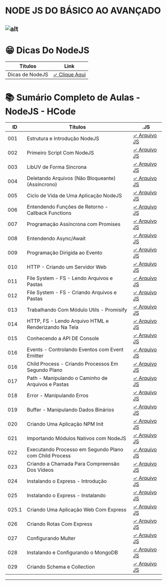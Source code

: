 # NODE JS DO BÁSICO AO AVANÇADO

## ![alt](https://user-images.githubusercontent.com/119445003/224686271-4abca4fd-933d-4bca-85c1-c9903dcd4190.png)

# 😁 Dicas Do NodeJS

| Títulos         | Link                                    |
| --------------- | --------------------------------------- |
| Dicas de NodeJS | [✓ Clique Aqui](nodejs.Dicas/README.md) |

# 📚 Sumário Completo de Aulas - NodeJS - HCode

| ID    | Títulos                                                | .JS                                                   |
| ----- | ------------------------------------------------------ | ----------------------------------------------------- |
| 001   | Estrutura e Introdução NodeJS                          | [✓ Arquivo JS](nodejs.Aulas/aula.001/introducao.yaml) |
| 002   | Primeiro Script Com NodeJS                             | [✓ Arquivo JS](nodejs.Aulas/aula.002/server.js)       |
| 003   | LibUV de Forma Síncrona                                | [✓ Arquivo JS](nodejs.Aulas/aula.003/fs-sync.js)      |
| 004   | Deletando Arquivos (Não Bloqueante)(Assíncrono)        | [✓ Arquivo JS](nodejs.Aulas/aula.004/un.js)           |
| 005   | Ciclo de Vida de Uma Aplicação NodeJS                  | [✓ Arquivo JS](nodejs.Aulas/aula.005/test.js)         |
| 006   | Entendendo Funções de Retorno - Callback Functions     | [✓ Arquivo JS](nodejs.Aulas/aula.006/callback.js)     |
| 007   | Programação Assíncrona com Promises                    | [✓ Arquivo JS](nodejs.Aulas/aula.007/promises.js)     |
| 008   | Entendendo Async/Await                                 | [✓ Arquivo JS](nodejs.Aulas/aula.008/async.js)        |
| 009   | Programação Dirigida ao Evento                         | [✓ Arquivo JS](nodejs.Aulas/aula.009/events.js)       |
| 010   | HTTP - Criando um Servidor Web                         | [✓ Arquivo JS](nodejs.Aulas/aula.010/index.js)        |
| 011   | File System - FS - Lendo Arquivos e Pastas             | [✓ Arquivo JS](nodejs.Aulas/aula.011/readFolders.js)  |
| 012   | File System - FS - Criando Arquivos e Pastas           | [✓ Arquivo JS](nodejs.Aulas/aula.012/writeFile.js)    |
| 013   | Trabalhando Com Módulo Utils - Promisify               | [✓ Arquivo JS](nodejs.Aulas/aula.013/index.js)        |
| 014   | HTTP, FS - Lendo Arquivo HTML e Renderizando Na Tela   | [✓ Arquivo JS](nodejs.Aulas/aula.014/app.js)          |
| 015   | Conhecendo a API DE Console                            | [✓ Arquivo JS](nodejs.Aulas/aula.015/console.js)      |
| 016   | Events - Controlando Eventos com Event Emitter         | [✓ Arquivo JS](nodejs.Aulas/aula.016/events.js)       |
| 016   | Child Process - Criando Processos Em Segundo Plano     | [✓ Arquivo JS](nodejs.Aulas/aula.016/child.js)        |
| 017   | Path - Manipulando o Caminho de Arquivos e Pastas      | [✓ Arquivo JS](nodejs.Aulas/aula.017/pathFile.js)     |
| 018   | Error - Manipulando Erros                              | [✓ Arquivo JS](nodejs.Aulas/aula.018/erro.js)         |
| 019   | Buffer - Manipulando Dados Binários                    | [✓ Arquivo JS](nodejs.Aulas/aula.019/buffer.js)       |
| 020   | Criando Uma Aplicação NPM Init                         | [✓ Arquivo JS](nodejs.Aulas/aula.020/index.js)        |
| 021   | Importando Módulos Nativos com NodeJS                  | [✓ Arquivo JS](nodejs.Aulas/aula.021/index.mjs)       |
| 022   | Executando Processo em Segundo Plano com Child Process | [✓ Arquivo JS](nodejs.Aulas/aula.022/index.js)        |
| 023   | Criando a Chamada Para Compreensão Dos Vídeos          | [✓ Arquivo JS](nodejs.Aulas/aula.023/index.js)        |
| 024   | Instalando o Express - Introdução                      | [✓ Arquivo JS](nodejs.Aulas/aula.024/introducao.yaml) |
| 025   | Instalando o Express - Instalando                      | [✓ Arquivo JS](nodejs.Aulas/aula.025/appLutek/app.js) |
| 025.1 | Criando Uma Aplicação Web Com Express                  | [✓ Arquivo JS](nodejs.Aulas/aula.025/app.js)          |
| 026   | Criando Rotas Com Express                              | [✓ Arquivo JS](nodejs.Aulas/aula.026/app.js)          |
| 027   | Configurando Multer                                    | [✓ Arquivo JS](nodejs.Aulas/aula.027/app.js)          |
| 028   | Instalando e Configurando o MongoDB                    | [✓ Arquivo JS](nodejs.Aulas/aula.028/introducao.yaml) |
| 029   | Criando Schema e Collection                            | [✓ Arquivo JS](nodejs.Aulas/aula.029/app.js)          |

---
